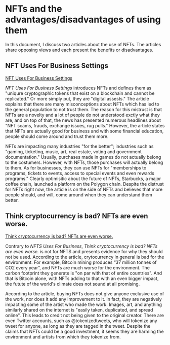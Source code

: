 
# NFTs and the advantages/disadvantages of using them
In this document, I discuss two articles about the use of NFTs. The articles share opposing views and each present the benefits or disadvantages.

## NFT Uses For Business Settings
[NFT Uses For Business Settings](https://www.forbes.com/sites/forbesbusinesscouncil/2023/01/18/nft-uses-for-business-settings/?sh=794773f41727)

_NFT Uses For Business Settings_ introduces NFTs and defines them as "uniqure cryptographic tokens that exist on a blockchain and cannot be replicated." Or more simply put, they are "digital assests." The article explains that there are many misconceptions about NFTs which has led to the general population to not trust them. The reason for this mistrust is that NFTs are a novelty and a lot of people do not understood exctly what they are, and on top of that, the news has presented numerous headlines about "NFT scams, frauds, exchange issues, rug pulls." However, the article states that NFTs are actually good for business and with some financial education, people should come around and trust them more. 

NFTs are impacting many industries "for the better"; industries such as "gaming, ticketing, music, art, real estate, voting and government documentation." Usually, purchases made in games do not actually belong to the costumers. However, with NFTs, those purchases will actually belong to them. As for businesses, they can use NFTs for "memberships to programs, tickets to events, access to special events and even rewards programs." Clearly optimisitic about the future of NFTs, Starbucks, a major coffee chain, launched a platform on the Polygon chain. Despite the distrust for NFTs right now, the article is on the side of NFTs and believes that more people should, and will, come around when they can understand them better.

## Think cryptocurrency is bad? NFTs are even worse.
[Think cryptocurrency is bad? NFTs are even worse.](https://mashable.com/article/nft-cryptocurrency-bad-environment-art)

Contrary to _NFTS Uses For Business_, _Think cryptocurrency is bad? NFTs are even worse._ is not for NFTS and presents evidence for why they should not be used. According to the article, crytocurrency in general is bad for the environment. For example, Bitcoin mining produces “37 million tonnes of CO2 every year”, and NFTs are much worse for the environment. The carbon footprint they generate is "on par with that of entire countries". And that is Bitcoin alone, with 
NFTs adding to that with an even bigger impact, the futute of the world's climate does not sound at all promising.

According to the article, buying NFTs does not give anyone exclusive use of the work, nor does it add any improvement to it. In fact, they are negatively impacting some of the artist who made the work. Images, art, and anything similarly shared on the internet is "easily taken, duplicated, and spread online". This leads to credit not being given to the original creator. There are even Twitter accounts, such as @tokenizedtweets, who will tokenize any tweet for anyone, as long as they are tagged in the tweet. Despite the claims that NFTs could be a good investment, it seems they are harming the environment and artists from which they tokenize from. 


